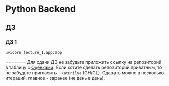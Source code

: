 # Python Backend

## ДЗ


### ДЗ 1


```python
uvicorn lecture_1.app:app
```
=======
Для сдачи ДЗ не забудьте приложить ссылку на репозиторий в таблицу с
[Оценками](https://docs.google.com/spreadsheets/d/1BeY-p-UYCfBX-KBN50pxWOykYKlTydoPF4lIXlVHZvs/edit?usp=sharing).
Если хотите сделать репозиторий приватным, то не забудьте пригласить -
`katunilya` (GH/GL). Сдавать можно в несколько итераций, главное - заранее (не
день в день).
